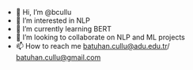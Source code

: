 - 👋 Hi, I’m @bcullu
- 👀 I’m interested in NLP
- 🌱 I’m currently learning BERT
- 💞️ I’m looking to collaborate on NLP and ML projects
- 📫 How to reach me batuhan.cullu@adu.edu.tr/ batuhan.cullu@gmail.com

<!---
bcullu/bcullu is a ✨ special ✨ repository because its `README.md` (this file) appears on your GitHub profile.
You can click the Preview link to take a look at your changes.
--->
